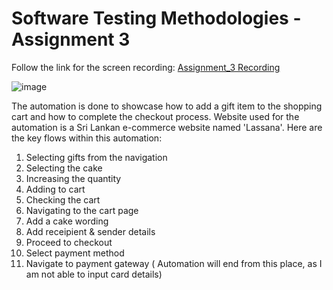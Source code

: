 # Software Testing Methodologies - Assignment 3

Follow the link for the screen recording: [Assignment_3 Recording](https://youtu.be/vPy77X285xY)

![image](https://github.com/RuwiniP/DeegalaDorageRuwini_8964821/assets/31927767/0cf43ce1-114c-4446-9f73-fcb1c740c59b)


The automation is done to showcase how to add a gift item to the shopping cart and how to complete the checkout process. Website used for the automation is a Sri Lankan e-commerce website named 'Lassana'. Here are the key flows within this automation:

1. Selecting gifts from the navigation
2. Selecting the cake
3. Increasing the quantity
4. Adding to cart
5. Checking the cart
6. Navigating to the cart page
7. Add a cake wording
8. Add receipient & sender details
9. Proceed to checkout
10. Select payment method
11. Navigate to payment gateway ( Automation will end from this place, as I am not able to input card details)
